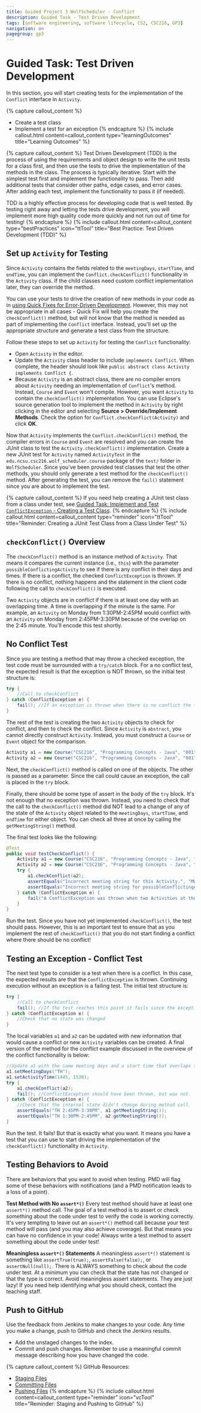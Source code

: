 ```yaml
---
title: Guided Project 3 WolfScheduler - Conflict
description: Guided Task - Test Driven Development
tags: [software engineering, software lifecycle, CS2, CSC216, GP3]
navigation: on
pagegroup: gp3
---
```


# Guided Task: Test Driven Development 
In this section, you will start creating tests for the implementation of the `Conflict` interface in `Activity`.

{% capture callout_content %}
  * Create a test class
  * Implement a test for an exception
{% endcapture %}
{% include callout.html content=callout_content type="learningOutcomes" title="Learning Outcomes" %}

{% capture callout_content %}
Test Driven Development (TDD) is the process of using the requirements and object design to write the unit tests for a class first, and then use the tests to drive the implementation of the methods in the class.  The process is typically iterative.  Start with the simplest test first and implement the functionality to pass. Then add additional tests that consider other paths, edge cases, and error cases.  After adding each test, implement the functionality to pass it (if needed).

TDD is a highly effective process for developing code that is well tested.  By testing right away and letting the tests drive development, you will implement more high quality code more quickly and not run out of time for testing!
{% endcapture %}
{% include callout.html content=callout_content type="bestPractices" icon="ttTool" title="Best Practice: Test Driven Development (TDD)" %}

## Set up `Activity` for Testing
Since `Activity` contains the fields related to the `meetingDays`, `startTime`, and `endTime`, you can implement the `Conflict.checkConflict()` functionality in the `Activity` class.  If the child classes need custom conflict implementation later, they can override the method.

You can use your tests to drive the creation of new methods in your code as in [using Quick Fixes for Error-Driven Development](../gp1/gp1-quick-fix#best-practice-quick-fix-for-error-driven-development).  However, this may not be appropriate in all cases - Quick Fix will help you create the `checkConflict()` method, but will not know that the method is needed as part of implementing the `Conflict` interface.  Instead, you'll set up the appropriate structure and generate a test class from the structure.

Follow these steps to set up `Activity` for testing the `Conflict` functionality:

  * Open `Activity` in the editor.
  * Update the `Activity` class header to include `implements Conflict`.  When complete, the header should look like `public abstract class Activity implements Conflict {`.
  * Because `Activity` is an abstract class, there are no compiler errors about `Activity` needing an implementation of `Conflict`'s method.  Instead, `Course` and `Event` won't compile.  However, you want `Activity` to contain the `checkConflict()` implementation.  You can use Eclipse's source generation tool to implement the method in `Activity` by right clicking in the editor and selecting **Source > Override/Implement Methods**.  Check the option for `Conflict.checkConflict(Activity)` and click **OK**.
  
Now that `Activity` implements the `Conflict.checkConflict()` method, the compiler errors in `Course` and `Event` are resolved and you can create the JUnit class to test the `Activity.checkConflict()` implementation.  Create a new JUnit test for `Activity` named `ActivityTest` in the `edu.ncsu.csc216.wolf_scheduler.course` package of the `test/` folder in `WolfScheduler`.  Since you've been provided test classes that test the other methods, you should only generate a test method for the `checkConflict()` method.  After generating the test, you can remove the `fail()` statement since you are about to implement the test.

{% capture callout_content %}
If you need help creating a JUnit test class from a class under test, see [Guided Task: Implement and Test `ConflictException` - Creating a Test Class](gp3-conflictexception#creating-a-test-class).
{% endcapture %}
{% include callout.html content=callout_content type="reminder" icon="ttTool" title="Reminder: Creating a JUnit Test Class from a Class Under Test" %}


## `checkConflict()` Overview
The `checkConflict()` method is an instance method of `Activity`. That means it compares the current instance (i.e., `this`) with the parameter `possibleConflictingActivity` to see if there is any conflict in their days and times.  If there is a conflict, the checked `ConflictException` is thrown.  If there is no conflict, nothing happens and the statement in the client code following the call to `checkConflict()` is executed.

Two `Activity` objects are in conflict if there is at least one day with an overlapping time.  A time is overlapping if the minute is the same.  For example, an `Activity` on Monday from 1:30PM-2:45PM would conflict with an `Activity` on Monday from 2:45PM-3:30PM because of the overlap on the 2:45 minute.  You'll encode this test shortly.


## No Conflict Test
Since you are testing a method that may throw a checked exception, the test code must be surrounded with a `try/catch` block.  For a no conflict test, the expected result is that the exception is NOT thrown, so the initial test structure is:

```java
try {
    //Call to checkConflict
} catch (ConflictException e) {
    fail(); //If an exception is thrown when there is no conflict the test fails.
}
```
    
The rest of the test is creating the two `Activity` objects to check for conflict, and then to check the conflict.  Since `Activity` is `abstract`, you cannot directly construct `Activity`. Instead, you must construct a `Course` or `Event` object for the comparison.

```java
Activity a1 = new Course("CSC216", "Programming Concepts - Java", "001", 4, "sesmith5", "MW", 1330, 1445);
Activity a2 = new Course("CSC216", "Programming Concepts - Java", "001", 4, "sesmith5", "TH", 1330, 1445);
```
    
Next, the `checkConflict()` method is called on one of the objects.  The other is passed as a parameter.  Since the call could cause an exception, the call is placed in the `try` block.

Finally, there should be some type of assert in the body of the `try` block.  It's not enough that no exception was thrown.  Instead, you need to check that the call to the `checkConflict()` method did NOT lead to a change of any of the state of the `Activity` object related to the `meetingDays`, `startTime`, and `endTime` for either object.  You can check all three at once by calling the `getMeetingString()` method.  

The final test looks like the following:

```java
@Test
public void testCheckConflict() {
    Activity a1 = new Course("CSC216", "Programming Concepts - Java", "001", 4, "sesmith5", "MW", 1330, 1445);
    Activity a2 = new Course("CSC216", "Programming Concepts - Java", "001", 4, "sesmith5", "TH", 1330, 1445);
    try {
        a1.checkConflict(a2);
        assertEquals("Incorrect meeting string for this Activity.", "MW 1:30PM-2:45PM", a1.getMeetingString());
        assertEquals("Incorrect meeting string for possibleConflictingActivity.", "TH 1:30PM-2:45PM", a2.getMeetingString());
    } catch (ConflictException e) {
        fail("A ConflictException was thrown when two Activities at the same time on completely distinct days were compared.");
    }
}
```

Run the test.  Since you have not yet implemented `checkConflict()`, the test should pass.  However, this is an important test to ensure that as you implement the rest of `checkConflict()` that you do not start finding a conflict where there should be no conflict!


## Testing an Exception - Conflict Test
The next test type to consider is a test when there is a conflict.  In this case, the expected results are that the `ConflictException` is thrown.  Continuing execution without an exception is a failing test.  The initial test structure is:

```java
try {
    //Call to checkConflict
    fail(); //If the test reaches this point it fails since the exception was NOT thrown
} catch (ConflictException e) {
    //Check that no state was changed
}
```
    
The local variables `a1` and `a2` can be updated with new information that would cause a conflict or new `Activity` variables can be created.  A final version of the method for the conflict example discussed in the overview of the conflict functionality is below:

```java
//Update a1 with the same meeting days and a start time that overlaps the end time of a2
a1.setMeetingDays("TH");
a1.setActivityTime(1445, 1530);
try {
    a1.checkConflict(a2);
    fail(); //ConflictException should have been thrown, but was not.
} catch (ConflictException e) {
    //Check that the internal state didn't change during method call.
    assertEquals("TH 2:45PM-3:30PM", a1.getMeetingString());
    assertEquals("TH 1:30PM-2:45PM", a2.getMeetingString());
}
```

Run the test.  It fails!  But that is exactly what you want.  It means you have a test that you can use to start driving the implementation of the `checkConflict()` functionality in `Activity`.


## Testing Behaviors to Avoid
There are behaviors that you want to avoid when testing.  PMD will flag some of these behaviors with notifications (and a PMD notification leads to a loss of a point).  

**Test Method with No `assert*()`**
Every test method should have at least one `assert*()` method call.  The goal of a test method is to assert or check something about the code under test to verify the code is working correctly.  It's very tempting to leave out an `assert*()` method call because your test method will pass (and you may also achieve coverage). But that means you can have no confidence in your code!  Always write a test method to assert something about the code under test!  

**Meaningless `assert*()` Statements**
A meaningless `assert*()` statement is something like `assertTrue(true);`, `assertFalse(false);`, or `assertNull(null);`.  There is  ALWAYS something to check about the code under test.  At a minimum you can check that the state has not changed or that the type is correct.  Avoid meaningless assert statements.  They are just lazy!  If you need help identifying what you should check, contact the teaching staff.


## Push to GitHub
Use the feedback from Jenkins to make changes to your code.  Any time you make a change, push to GitHub and check the Jenkins results.

  * Add the unstaged changes to the index.
  * Commit and push changes.  Remember to use a meaningful commit message describing how you have changed the code.  

{% capture callout_content %}
GitHub Resources:

  * [Staging Files](../git-tutorial/git-staging)
  * [Committing Files](../git-tutorial/git-commit)
  * [Pushing Files](../git-tutorial/git-push)
{% endcapture %}
{% include callout.html content=callout_content type="reminder" icon="vcTool" title="Reminder: Staging and Pushing to GitHub" %}